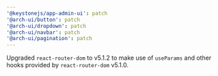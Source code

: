 ```yaml
---
'@keystonejs/app-admin-ui': patch
'@arch-ui/button': patch
'@arch-ui/dropdown': patch
'@arch-ui/navbar': patch
'@arch-ui/pagination': patch
---
```


Upgraded `react-router-dom` to v5.1.2 to make use of `useParams` and other hooks provided by `react-router-dom` v5.1.0.

